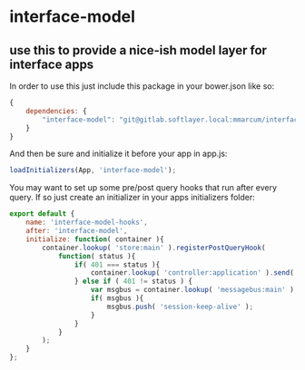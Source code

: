 # interface-model

## use this to provide a nice-ish model layer for interface apps

In order to use this just include this package in your bower.json like so:

```javascript
{
    dependencies: {
        "interface-model": "git@gitlab.softlayer.local:mmarcum/interface-model.git#v0.1.0"
    }
}
```

And then be sure and initialize it before your app in app.js:

```javascript
loadInitializers(App, 'interface-model');
```

You may want to set up some pre/post query hooks that run after every query.  If so just create an initializer in your apps initializers folder:

```javascript
export default {
    name: 'interface-model-hooks',
    after: 'interface-model',
    initialize: function( container ){
        container.lookup( 'store:main' ).registerPostQueryHook(
            function( status ){
                if( 401 === status ){
                    container.lookup( 'controller:application' ).send( 'forceLogout' );
                } else if ( 401 != status ) {
                    var msgbus = container.lookup( 'messagebus:main' );
                    if( msgbus ){
                        msgbus.push( 'session-keep-alive' );
                    }
                }
            }
        );
    }
};
```





